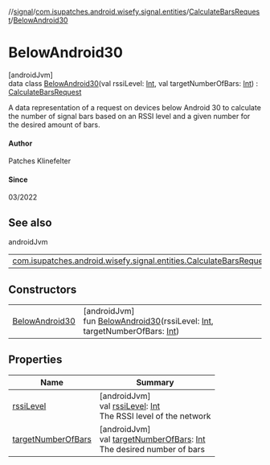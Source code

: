 //[signal](../../../../index.md)/[com.isupatches.android.wisefy.signal.entities](../../index.md)/[CalculateBarsRequest](../index.md)/[BelowAndroid30](index.md)

# BelowAndroid30

[androidJvm]\
data class [BelowAndroid30](index.md)(val rssiLevel: [Int](https://kotlinlang.org/api/latest/jvm/stdlib/kotlin/-int/index.html), val targetNumberOfBars: [Int](https://kotlinlang.org/api/latest/jvm/stdlib/kotlin/-int/index.html)) : [CalculateBarsRequest](../index.md)

A data representation of a request on devices below Android 30 to calculate the number of signal bars based on an RSSI level and a given number for the desired amount of bars.

#### Author

Patches Klinefelter

#### Since

03/2022

## See also

androidJvm

| | |
|---|---|
| [com.isupatches.android.wisefy.signal.entities.CalculateBarsRequest](../index.md) |  |

## Constructors

| | |
|---|---|
| [BelowAndroid30](-below-android30.md) | [androidJvm]<br>fun [BelowAndroid30](-below-android30.md)(rssiLevel: [Int](https://kotlinlang.org/api/latest/jvm/stdlib/kotlin/-int/index.html), targetNumberOfBars: [Int](https://kotlinlang.org/api/latest/jvm/stdlib/kotlin/-int/index.html)) |

## Properties

| Name | Summary |
|---|---|
| [rssiLevel](rssi-level.md) | [androidJvm]<br>val [rssiLevel](rssi-level.md): [Int](https://kotlinlang.org/api/latest/jvm/stdlib/kotlin/-int/index.html)<br>The RSSI level of the network |
| [targetNumberOfBars](target-number-of-bars.md) | [androidJvm]<br>val [targetNumberOfBars](target-number-of-bars.md): [Int](https://kotlinlang.org/api/latest/jvm/stdlib/kotlin/-int/index.html)<br>The desired number of bars |
